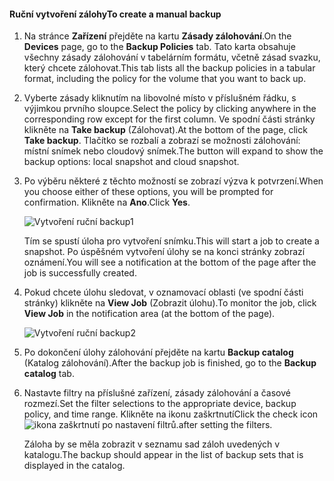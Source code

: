 <!--author=SharS last changed: 9/17/15-->

#### <a name="to-create-a-manual-backup"></a><span data-ttu-id="536e3-101">Ruční vytvoření zálohy</span><span class="sxs-lookup"><span data-stu-id="536e3-101">To create a manual backup</span></span>
1. <span data-ttu-id="536e3-102">Na stránce **Zařízení** přejděte na kartu **Zásady zálohování**.</span><span class="sxs-lookup"><span data-stu-id="536e3-102">On the **Devices** page, go to the **Backup Policies** tab.</span></span> <span data-ttu-id="536e3-103">Tato karta obsahuje všechny zásady zálohování v tabelárním formátu, včetně zásad svazku, který chcete zálohovat.</span><span class="sxs-lookup"><span data-stu-id="536e3-103">This tab lists all the backup policies in a tabular format, including the policy for the volume that you want to back up.</span></span>
2. <span data-ttu-id="536e3-104">Vyberte zásady kliknutím na libovolné místo v příslušném řádku, s výjimkou prvního sloupce.</span><span class="sxs-lookup"><span data-stu-id="536e3-104">Select the policy by clicking anywhere in the corresponding row except for the first column.</span></span> <span data-ttu-id="536e3-105">Ve spodní části stránky klikněte na **Take backup** (Zálohovat).</span><span class="sxs-lookup"><span data-stu-id="536e3-105">At the bottom of the page, click **Take backup**.</span></span> <span data-ttu-id="536e3-106">Tlačítko se rozbalí a zobrazí se možnosti zálohování: místní snímek nebo cloudový snímek.</span><span class="sxs-lookup"><span data-stu-id="536e3-106">The button will expand to show the backup options: local snapshot and cloud snapshot.</span></span> 
3. <span data-ttu-id="536e3-107">Po výběru některé z těchto možností se zobrazí výzva k potvrzení.</span><span class="sxs-lookup"><span data-stu-id="536e3-107">When you choose either of these options, you will be prompted for confirmation.</span></span> <span data-ttu-id="536e3-108">Klikněte na **Ano**.</span><span class="sxs-lookup"><span data-stu-id="536e3-108">Click **Yes**.</span></span> 
   
    ![Vytvoření ruční backup1](./media/storsimple-create-manual-backup-gov/HCS_CreateManualBackup1-gov-include.png)
   
    <span data-ttu-id="536e3-110">Tím se spustí úloha pro vytvoření snímku.</span><span class="sxs-lookup"><span data-stu-id="536e3-110">This will start a job to create a snapshot.</span></span> <span data-ttu-id="536e3-111">Po úspěšném vytvoření úlohy se na konci stránky zobrazí oznámení.</span><span class="sxs-lookup"><span data-stu-id="536e3-111">You will see a notification at the bottom of the page after the job is successfully created.</span></span>
4. <span data-ttu-id="536e3-112">Pokud chcete úlohu sledovat, v oznamovací oblasti (ve spodní části stránky) klikněte na **View Job** (Zobrazit úlohu).</span><span class="sxs-lookup"><span data-stu-id="536e3-112">To monitor the job, click **View Job** in the notification area (at the bottom of the page).</span></span> 
   
    ![Vytvoření ruční backup2](./media/storsimple-create-manual-backup-gov/HCS_CreateManualBackup2-gov-include.png)
5. <span data-ttu-id="536e3-114">Po dokončení úlohy zálohování přejděte na kartu **Backup catalog** (Katalog zálohování).</span><span class="sxs-lookup"><span data-stu-id="536e3-114">After the backup job is finished, go to the **Backup catalog** tab.</span></span>
6. <span data-ttu-id="536e3-115">Nastavte filtry na příslušné zařízení, zásady zálohování a časové rozmezí.</span><span class="sxs-lookup"><span data-stu-id="536e3-115">Set the filter selections to the appropriate device, backup policy, and time range.</span></span> <span data-ttu-id="536e3-116">Klikněte na ikonu zaškrtnutí</span><span class="sxs-lookup"><span data-stu-id="536e3-116">Click the check icon</span></span> ![ikona zaškrtnutí](./media/storsimple-create-manual-backup/HCS_CheckIcon-include.png) <span data-ttu-id="536e3-118">po nastavení filtrů.</span><span class="sxs-lookup"><span data-stu-id="536e3-118">after setting the filters.</span></span>
   
   <span data-ttu-id="536e3-119">Záloha by se měla zobrazit v seznamu sad záloh uvedených v katalogu.</span><span class="sxs-lookup"><span data-stu-id="536e3-119">The backup should appear in the list of backup sets that is displayed in the catalog.</span></span>

